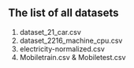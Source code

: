 ## The list of all datasets

1. dataset_21_car.csv
2. dataset_2216_machine_cpu.csv
3. electricity-normalized.csv
4. Mobiletrain.csv & Mobiletest.csv



